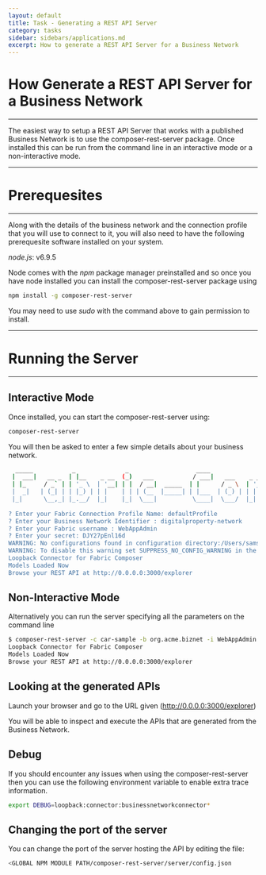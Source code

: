 ```yaml
---
layout: default
title: Task - Generating a REST API Server
category: tasks
sidebar: sidebars/applications.md
excerpt: How to generate a REST API Server for a Business Network
---
```


# How Generate a REST API Server for a Business Network

---
The easiest way to setup a REST API Server that works with a published Business Network is to use the composer-rest-server package.
Once installed this can be run from the command line in an interactive mode or a non-interactive mode.

---

# Prerequesites

---
Along with the details of the business network and the connection profile that you will use to connect to it, you will also need to have the following
prerequesite software installed on your system.

*node.js*: v6.9.5

Node comes with the *npm* package manager preinstalled and so once you have node installed you can install the composer-rest-server package using

```bash
npm install -g composer-rest-server
```

You may need to use *sudo* with the command above to gain permission to install.


---

# Running the Server

---

## Interactive Mode

Once installed, you can start the composer-rest-server using:

```bash
composer-rest-server
```

You will then be asked to enter a few simple details about your business network.

```bash
  _____           _              _                   ____                                                         
 |  ___|   __ _  | |__    _ __  (_)   ___           / ___|   ___    _ __ ___    _ __     ___    ___    ___   _ __
 | |_     / _` | | '_ \  | '__| | |  / __|  _____  | |      / _ \  | '_ ` _ \  | '_ \   / _ \  / __|  / _ \ | '__|
 |  _|   | (_| | | |_) | | |    | | | (__  |_____| | |___  | (_) | | | | | | | | |_) | | (_) | \__ \ |  __/ | |   
 |_|      \__,_| |_.__/  |_|    |_|  \___|          \____|  \___/  |_| |_| |_| | .__/   \___/  |___/  \___| |_|   
                                                                               |_|                                
? Enter your Fabric Connection Profile Name: defaultProfile
? Enter your Business Network Identifier : digitalproperty-network
? Enter your Fabric username : WebAppAdmin
? Enter your secret: DJY27pEnl16d
WARNING: No configurations found in configuration directory:/Users/samsmith/Projects/BlockChain/Composer/fabric-composer/packages/composer-rest-server/config
WARNING: To disable this warning set SUPPRESS_NO_CONFIG_WARNING in the environment.
Loopback Connector for Fabric Composer
Models Loaded Now
Browse your REST API at http://0.0.0.0:3000/explorer
```

## Non-Interactive Mode

Alternatively you can run the server specifying all the parameters on the command line
```bash
$ composer-rest-server -c car-sample -b org.acme.biznet -i WebAppAdmin -p DJY27pEnl16d
Loopback Connector for Fabric Composer
Models Loaded Now
Browse your REST API at http://0.0.0.0:3000/explorer
```

## Looking at the generated APIs

Launch your browser and go to the URL given (http://0.0.0.0:3000/explorer)

You will be able to inspect and execute the APIs that are generated from the Business Network.


## Debug

If you should encounter any issues when using the composer-rest-server then you can use the following environment variable to enable extra trace information.

```bash
export DEBUG=loopback:connector:businessnetworkconnector*
```

## Changing the port of the server
You can change the port of the server hosting the API by editing the file:
```bash
<GLOBAL NPM MODULE PATH/composer-rest-server/server/config.json
```
